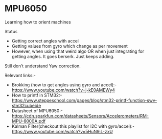 # MPU6050
Learning how to orient machines  

Status
- Getting correct angles with accel
- Getting values from gyro which change as per movement
- However, when using that weird algo OR when just integrating for getting angles. It goes berserk. Just keeps adding.

Still don't understand Yaw correction.

Relevant links:-
- Brokking (how to get angles using gyro and accel):- https://www.youtube.com/watch?v=j-kE0AMEWy4
- How to printf in STM32:- https://www.steppeschool.com/pages/blog/stm32-printf-function-swv-stm32cubeide
- Datasheet of MPU6050:- https://cdn.sparkfun.com/datasheets/Sensors/Accelerometers/RM-MPU-6000A.pdf
- Kalman Filter(checkout this playlist for I2C with gyro/accel):-https://www.youtube.com/watch?v=5HuN9iL-zxU


